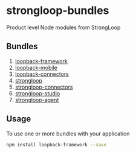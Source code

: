 # strongloop-bundles

Product level Node modules from StrongLoop

## Bundles
1. [loopback-framework](loopback-framework)
2. [loopback-mobile](loopback-mobile)
3. [loopback-connectors](loopback-connectors)
4. [strongloop](strongloop)
5. [strongloop-connectors](strongloop-connectors)
6. [strongloop-studio](strongloop-studio)
7. [strongloop-agent](strongloop-agent)

## Usage

To use one or more bundles with your application

```sh
npm install loopback-framework --save
```
